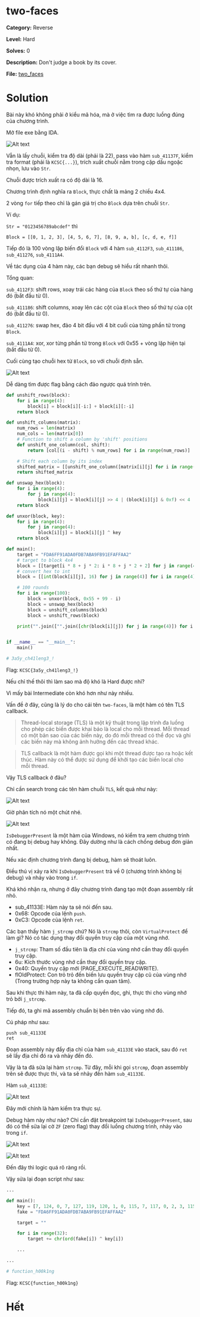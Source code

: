 
# two-faces

**Category:** Reverse

**Level:** Hard

**Solves:** 0

**Description:** Don't judge a book by its cover.

**File:** [two_faces](../chall/rev_two_faces.rar)

# Solution

Bài này khó không phải ở kiểu mã hóa, mà ở việc tìm ra được luồng đúng của chương trình.

Mở file exe bằng IDA.

![Alt text](./img/image.png)

Vẫn là lấy chuỗi, kiểm tra độ dài (phải là 22), pass vào hàm `sub_41137F`, kiểm tra format (phải là `KCSC{...}`), trích xuất chuỗi nằm trong cặp dấu ngoặc nhọn, lưu vào `Str`.

Chuỗi được trích xuất ra có độ dài là 16.

Chương trình định nghĩa ra `Block`, thực chất là mảng 2 chiều 4x4.

2 vòng `for` tiếp theo chỉ là gán giá trị cho `Block` dựa trên chuỗi `Str`.

Ví dụ:

`Str = "0123456789abcdef"` thì

`Block = [[0, 1, 2, 3], [4, 5, 6, 7], [8, 9, a, b], [c, d, e, f]]`

Tiếp đó là 100 vòng lặp biến đổi `Block` với 4 hàm `sub_4112F3`, `sub_411186`, `sub_411276`, `sub_4111A4`.

Về tác dụng của 4 hàm này, các bạn debug sẽ hiểu rất nhanh thôi.

Tổng quan:

`sub_4112F3`: shift rows, xoay trái các hàng của `Block` theo số thứ tự của hàng đó (bắt đầu từ 0).

`sub_411186`: shift columns, xoay lên các cột của `Block` theo số thứ tự của cột đó (bắt đầu từ 0).

`sub_411276`: swap hex, đảo 4 bit đầu với 4 bit cuối của từng phần tử trong `Block`.

`sub_4111A4`: xor, xor từng phần tử trong `Block` với 0x55 + vòng lặp hiện tại (bắt đầu từ 0).

Cuối cùng tạo chuỗi hex từ `Block`, so với chuỗi định sẵn.

![Alt text](./img/image-1.png)

Dễ dàng tìm được flag bằng cách đảo ngược quá trình trên.

```python
def unshift_rows(block):
    for i in range(4):
        block[i] = block[i][-i:] + block[i][:-i]
    return block

def unshift_columns(matrix):
    num_rows = len(matrix)
    num_cols = len(matrix[0])
    # Function to shift a column by 'shift' positions
    def unshift_one_column(col, shift):
        return [col[(i - shift) % num_rows] for i in range(num_rows)]

    # Shift each column by its index
    shifted_matrix = [[unshift_one_column([matrix[i][j] for i in range(num_rows)], j)[row] for j in range(num_cols)] for row in range(num_rows)]
    return shifted_matrix

def unswap_hex(block):
    for i in range(4):
        for j in range(4):
            block[i][j] = block[i][j] >> 4 | (block[i][j] & 0xf) << 4
    return block

def unxor(block, key):
    for i in range(4):
        for j in range(4):
            block[i][j] = block[i][j] ^ key
    return block

def main():
    target = "FDA6FF91ADA0FDB7ABA9FB91EFAFFAA2"
    # target to block 4x4
    block = [[target[i * 8 + j * 2: i * 8 + j * 2 + 2] for j in range(4)] for i in range(4)]
    # convert hex to int
    block = [[int(block[i][j], 16) for j in range(4)] for i in range(4)]

    # 100 rounds
    for i in range(100):
        block = unxor(block, 0x55 + 99 - i)
        block = unswap_hex(block)
        block = unshift_columns(block)
        block = unshift_rows(block)

    print("".join(["".join([chr(block[i][j]) for j in range(4)]) for i in range(4)]))


if __name__ == "__main__":
    main()

# 3a5y_ch41leng3_!

```

Flag: `KCSC{3a5y_ch41leng3_!}`

Nếu chỉ thế thôi thì làm sao mà độ khó là Hard được nhỉ?

Vì mấy bài Intermediate còn khó hơn như này nhiều.

Vấn đề ở đây, cũng là lý do cho cái tên `two-faces`, là một hàm có tên TLS callback.

> Thread-local storage (TLS) là một kỹ thuật trong lập trình đa luồng cho phép các biến được khai báo là local cho mỗi thread. Mỗi thread có một bản sao của các biến này, do đó mỗi thread có thể đọc và ghi các biến này mà không ảnh hưởng đến các thread khác.

> TLS callback là một hàm được gọi khi một thread được tạo ra hoặc kết thúc. Hàm này có thể được sử dụng để khởi tạo các biến local cho mỗi thread.

Vậy TLS callback ở đâu?

Chỉ cần search trong các tên hàm chuỗi `TLS`, kết quả như này:

![Alt text](./img/image-2.png)

Giờ phân tích nó một chút nhé.

![Alt text](./img/image-3.png)

`IsDebuggerPresent` là một hàm của Windows, nó kiểm tra xem chương trình có đang bị debug hay không. Đây dường như là cách chống debug đơn giản nhất.

Nếu xác định chương trình đang bị debug, hàm sẽ thoát luôn.

Điều thú vị xảy ra khi `IsDebuggerPresent` trả về 0 (chương trình không bị debug) và nhảy vào trong `if`.

Khá khó nhận ra, nhưng ở đây chương trình đang tạo một đoạn assembly rất nhỏ.
- sub_41133E: Hàm này ta sẽ nói đến sau.
- 0x68: Opcode của lệnh `push`.
- 0xC3: Opcode của lệnh `ret`.

Các bạn thấy hàm `j_strcmp` chứ? Nó là `strcmp` thôi, còn `VirtualProtect` để làm gì? Nó có tác dụng thay đổi quyền truy cập của một vùng nhớ.
- `j_strcmp`: Tham số đầu tiên là địa chỉ của vùng nhớ cần thay đổi quyền truy cập.
- 6u: Kích thước vùng nhớ cần thay đổi quyền truy cập.
- 0x40: Quyền truy cập mới (PAGE_EXECUTE_READWRITE).
- flOldProtect: Con trỏ trỏ đến biến lưu quyền truy cập cũ của vùng nhớ (Trong trường hợp này ta không cần quan tâm).

Sau khi thực thi hàm này, ta đã cấp quyền đọc, ghi, thực thi cho vùng nhớ trỏ bởi `j_strcmp`.

Tiếp đó, ta ghi mã assembly chuẩn bị bên trên vào vùng nhớ đó.

Cú pháp như sau:

```assembly
push sub_41133E
ret
```

Đoạn assembly này đẩy địa chỉ của hàm `sub_41133E` vào stack, sau đó `ret` sẽ lấy địa chỉ đó ra và nhảy đến đó.

Vậy là ta đã sửa lại hàm `strcmp`. Từ đây, mỗi khi gọi `strcmp`, đoạn assembly trên sẽ được thực thi, và ta sẽ nhảy đến hàm `sub_41133E`.

Hàm `sub_41133E`:

![Alt text](./img/image-4.png)

Đây mới chính là hàm kiểm tra thực sự.

Debug hàm này như nào? Chỉ cần đặt breakpoint tại `IsDebuggerPresent`, sau đó có thể sửa lại cờ `ZF` (zero flag) thay đổi luồng chương trình, nhảy vào trong `if`.

![Alt text](./img/image-5.png)

![Alt text](./img/image-6.png)

Đến đây thì logic quá rõ ràng rồi.

Vậy sửa lại đoạn script như sau:

```python
...

def main():
    key = [7, 124, 0, 7, 127, 119, 120, 1, 0, 115, 7, 117, 0, 2, 3, 115, 7, 7, 0, 12, 7, 114, 123, 112, 4, 127, 3, 4, 7, 113, 0, 4]
    fake = "FDA6FF91ADA0FDB7ABA9FB91EFAFFAA2"

    target = ""

    for i in range(32):
        target += chr(ord(fake[i]) ^ key[i])

    ...

...

# function_h00k1ng

```

Flag: `KCSC{function_h00k1ng}`

# Hết








